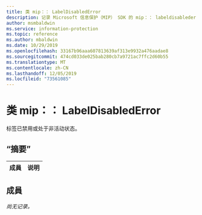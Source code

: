 ```yaml
---
title: 类 mip：： LabelDisabledError
description: 记录 Microsoft 信息保护（MIP） SDK 的 mip：： labeldisablederror 类。
author: msmbaldwin
ms.service: information-protection
ms.topic: reference
ms.author: mbaldwin
ms.date: 10/29/2019
ms.openlocfilehash: 33167b96aaa607813639af313e9932a476aadae8
ms.sourcegitcommit: 474cd033de025bab280cb7a9721ac7ffc2d60b55
ms.translationtype: MT
ms.contentlocale: zh-CN
ms.lasthandoff: 12/05/2019
ms.locfileid: "73561085"
---
```

# <a name="class-miplabeldisablederror"></a>类 mip：： LabelDisabledError 
标签已禁用或处于非活动状态。
  
## <a name="summary"></a>“摘要”
 成員                        | 说明                                
--------------------------------|---------------------------------------------
  
## <a name="members"></a>成員
_尚无记录。_
